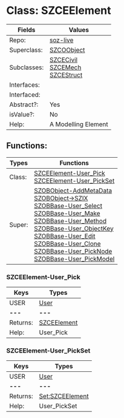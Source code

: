 
# Class:	SZCEElement

| Fields | Values |
| --------- | --------- |
| Repo: | [soz-live](/repos/soz-live.html) |
| Superclass: | [SZCOObject](SZCOObject.html) |
| Subclasses: | [SZCECivil](SZCECivil.html) <br> [SZCEMech](SZCEMech.html) <br> [SZCEStruct](SZCEStruct.html) |
| Interfaces: |  |
| Interfaced: |  |
| Abstract?: | Yes |
| isValue?: | No |
| Help: | A Modelling Element |


## Functions:

| Types | Functions |
| --------- | --------- |
| Class: | [SZCEElement-User_Pick](#SZCEElement-User_Pick) <br> [SZCEElement-User_PickSet](#SZCEElement-User_PickSet) |
| Super: | [SZOBObject-AddMetaData](SZOBObject.html) <br> [SZOBObject->SZIX](SZOBObject.html) <br> [SZOBBase-User_Select](SZOBBase.html) <br> [SZOBBase-User_Make](SZOBBase.html) <br> [SZOBBase-User_Method](SZOBBase.html) <br> [SZOBBase-User_ObjectKey](SZOBBase.html) <br> [SZOBBase-User_Edit](SZOBBase.html) <br> [SZOBBase-User_Clone](SZOBBase.html) <br> [SZOBBase-User_PickNode](SZOBBase.html) <br> [SZOBBase-User_PickModel](SZOBBase.html) |


### SZCEElement-User_Pick

| Keys | Types |
| --------- | --------- |
| USER | [User](User.html) |
| **---** | **---** |
| Returns: | [SZCEElement](SZCEElement.html) |
| Help: | User_Pick |

### SZCEElement-User_PickSet

| Keys | Types |
| --------- | --------- |
| USER | [User](User.html) |
| **---** | **---** |
| Returns: | [Set:SZCEElement](SZCEElement.html) |
| Help: | User_PickSet |

